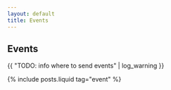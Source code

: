 ```yaml
---
layout: default
title: Events
---
```

## Events

{{ "TODO: info where to send events" | log_warning }}

{% include posts.liquid tag="event" %}
